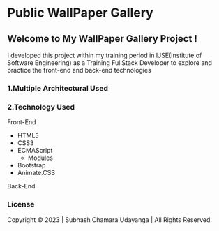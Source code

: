 # Public WallPaper Gallery 

## Welcome to My WallPaper Gallery Project !

I developed this project within my training period in IJSE(Institute of Software Engineering) as a Training FullStack Developer to explore and practice the front-end and back-end technologies

### 1.Multiple Architectural Used

### 2.Technology Used
Front-End
- HTML5
- CSS3
- ECMAScript
    - Modules
- Bootstrap
- Animate.CSS

Back-End



### License
Copyright &copy; 2023 | Subhash Chamara Udayanga | All Rights Reserved.